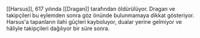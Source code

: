   
[[Harsus]], 617 yılında [[Dragan]] tarafından öldürülüyor. Dragan ve takipçileri bu eylemden sonra göz önünde bulunmamaya dikkat gösteriyor. Harsus'a tapanların ilahi güçleri kayboluyor, dualar yerine gelmiyor ve hâliyle takipçileri dağılıyor bir süre sonra.